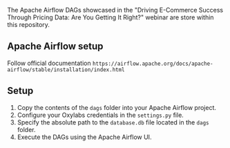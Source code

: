 The Apache Airflow DAGs showcased in the "Driving E-Commerce Success Through Pricing Data: Are You Getting It Right?" webinar are store within this repository.

## Apache Airflow setup
Follow official documentation `https://airflow.apache.org/docs/apache-airflow/stable/installation/index.html`

## Setup
1. Copy the contents of the `dags` folder into your Apache Airflow project.
2. Configure your Oxylabs credentials in the `settings.py` file.
3. Specify the absolute path to the `database.db` file located in the `dags` folder.
4. Execute the DAGs using the Apache Airflow UI.